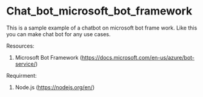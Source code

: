 # Chat_bot_microsoft_bot_framework
This is a sample example of a chatbot on microsoft bot frame work.
Like this you can make chat bot for any use cases.

Resources:
 1. Microsoft Bot Framework (https://docs.microsoft.com/en-us/azure/bot-service/)
 
Requirment:
  1. Node.js (https://nodejs.org/en/)
